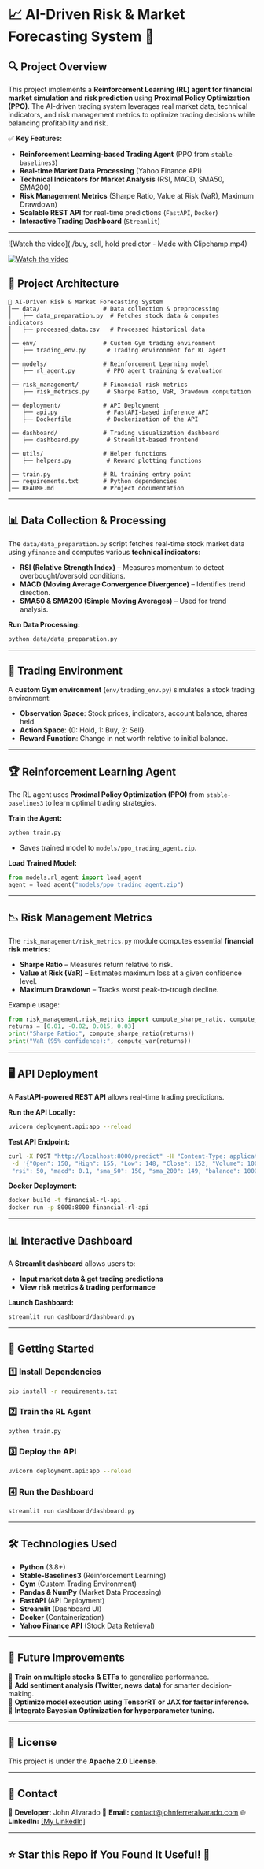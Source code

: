 # 📈 AI-Driven Risk & Market Forecasting System 🚀

## 🔍 Project Overview

This project implements a **Reinforcement Learning (RL) agent for financial market simulation and risk prediction** using **Proximal Policy Optimization (PPO)**. The AI-driven trading system leverages real market data, technical indicators, and risk management metrics to optimize trading decisions while balancing profitability and risk.

✅ **Key Features:**

- **Reinforcement Learning-based Trading Agent** (PPO from `stable-baselines3`)
- **Real-time Market Data Processing** (Yahoo Finance API)
- **Technical Indicators for Market Analysis** (RSI, MACD, SMA50, SMA200)
- **Risk Management Metrics** (Sharpe Ratio, Value at Risk (VaR), Maximum Drawdown)
- **Scalable REST API** for real-time predictions (`FastAPI`, `Docker`)
- **Interactive Trading Dashboard** (`Streamlit`)

---

![Watch the video](./buy, sell, hold predictor - Made with Clipchamp.mp4)

[![Watch the video](https://youtu.be/CHR2EzLQ6k8)](https://youtu.be/CHR2EzLQ6k8)


## 🎯 Project Architecture

```
📂 AI-Driven Risk & Market Forecasting System
│── data/                  # Data collection & preprocessing
│   ├── data_preparation.py  # Fetches stock data & computes indicators
│   ├── processed_data.csv   # Processed historical data
│
│── env/                   # Custom Gym trading environment
│   ├── trading_env.py      # Trading environment for RL agent
│
│── models/                # Reinforcement Learning model
│   ├── rl_agent.py         # PPO agent training & evaluation
│
│── risk_management/       # Financial risk metrics
│   ├── risk_metrics.py     # Sharpe Ratio, VaR, Drawdown computation
│
│── deployment/            # API Deployment
│   ├── api.py              # FastAPI-based inference API
│   ├── Dockerfile          # Dockerization of the API
│
│── dashboard/             # Trading visualization dashboard
│   ├── dashboard.py        # Streamlit-based frontend
│
│── utils/                 # Helper functions
│   ├── helpers.py          # Reward plotting functions
│
│── train.py               # RL training entry point
│── requirements.txt       # Python dependencies
│── README.md              # Project documentation
```

---

## 📊 Data Collection & Processing

The `data/data_preparation.py` script fetches real-time stock market data using `yfinance` and computes various **technical indicators**:

- **RSI (Relative Strength Index)** – Measures momentum to detect overbought/oversold conditions.
- **MACD (Moving Average Convergence Divergence)** – Identifies trend direction.
- **SMA50 & SMA200 (Simple Moving Averages)** – Used for trend analysis.

**Run Data Processing:**

```bash
python data/data_preparation.py
```

---

## 🏦 Trading Environment

A **custom Gym environment** (`env/trading_env.py`) simulates a stock trading environment:

- **Observation Space**: Stock prices, indicators, account balance, shares held.
- **Action Space**: {0: Hold, 1: Buy, 2: Sell}.
- **Reward Function**: Change in net worth relative to initial balance.

---

## 🏆 Reinforcement Learning Agent

The RL agent uses **Proximal Policy Optimization (PPO)** from `stable-baselines3` to learn optimal trading strategies.

**Train the Agent:**

```bash
python train.py
```

- Saves trained model to `models/ppo_trading_agent.zip`.

**Load Trained Model:**

```python
from models.rl_agent import load_agent
agent = load_agent("models/ppo_trading_agent.zip")
```

---

## 📉 Risk Management Metrics

The `risk_management/risk_metrics.py` module computes essential **financial risk metrics**:

- **Sharpe Ratio** – Measures return relative to risk.
- **Value at Risk (VaR)** – Estimates maximum loss at a given confidence level.
- **Maximum Drawdown** – Tracks worst peak-to-trough decline.

Example usage:

```python
from risk_management.risk_metrics import compute_sharpe_ratio, compute_var, compute_max_drawdown
returns = [0.01, -0.02, 0.015, 0.03]
print("Sharpe Ratio:", compute_sharpe_ratio(returns))
print("VaR (95% confidence):", compute_var(returns))
```

---

## 🖥️ API Deployment

A **FastAPI-powered REST API** allows real-time trading predictions.

**Run the API Locally:**

```bash
uvicorn deployment.api:app --reload
```

**Test API Endpoint:**

```bash
curl -X POST "http://localhost:8000/predict" -H "Content-Type: application/json" \
 -d '{"Open": 150, "High": 155, "Low": 148, "Close": 152, "Volume": 1000000,
 "rsi": 50, "macd": 0.1, "sma_50": 150, "sma_200": 149, "balance": 10000, "shares_held": 0}'
```

**Docker Deployment:**

```bash
docker build -t financial-rl-api .
docker run -p 8000:8000 financial-rl-api
```

---

## 📊 Interactive Dashboard

A **Streamlit dashboard** allows users to:

- **Input market data & get trading predictions**
- **View risk metrics & trading performance**

**Launch Dashboard:**

```bash
streamlit run dashboard/dashboard.py
```

---

## 🚀 Getting Started

### **1️⃣ Install Dependencies**

```bash
pip install -r requirements.txt
```

### **2️⃣ Train the RL Agent**

```bash
python train.py
```

### **3️⃣ Deploy the API**

```bash
uvicorn deployment.api:app --reload
```

### **4️⃣ Run the Dashboard**

```bash
streamlit run dashboard/dashboard.py
```

---

## 🛠️ Technologies Used

- **Python** (3.8+)
- **Stable-Baselines3** (Reinforcement Learning)
- **Gym** (Custom Trading Environment)
- **Pandas & NumPy** (Market Data Processing)
- **FastAPI** (API Deployment)
- **Streamlit** (Dashboard UI)
- **Docker** (Containerization)
- **Yahoo Finance API** (Stock Data Retrieval)

---

## 🌟 Future Improvements

🔹 **Train on multiple stocks & ETFs** to generalize performance.  
🔹 **Add sentiment analysis (Twitter, news data)** for smarter decision-making.  
🔹 **Optimize model execution using TensorRT or JAX for faster inference.**  
🔹 **Integrate Bayesian Optimization for hyperparameter tuning.**


---

## 📜 License

This project is under the **Apache 2.0 License**.

---

## 📧 Contact

🚀 **Developer:** John Alvarado
📩 **Email:** contact@johnferreralvarado.com
🌐 **LinkedIn:** [\[My LinkedIn\] ](https://www.linkedin.com/in/johnfalvarado/)

---

## ⭐ Star this Repo if You Found It Useful! 🌟
